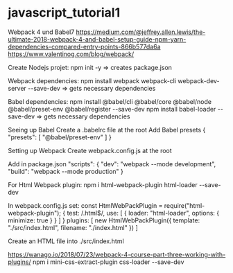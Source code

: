 # javascript_tutorial1

Webpack 4 und Babel7
https://medium.com/@jeffrey.allen.lewis/the-ultimate-2018-webpack-4-and-babel-setup-guide-npm-yarn-dependencies-compared-entry-points-866b577da6a
https://www.valentinog.com/blog/webpack/

Create Nodejs projet:
npm init -y
=> creates package.json

Webpack dependencies:
npm install webpack webpack-cli webpack-dev-server --save-dev
=> gets necessary dependencies

Babel dependencies:
npm install @babel/cli @babel/core @babel/node @babel/preset-env @babel/register --save-dev
npm install babel-loader --save-dev
=> gets necessary dependencies

Seeing up Babel
Create a .babelrc file at the root
Add Babel presets
{
  "presets": [
    "@babel/preset-env"
  ]
}

Setting up Webpack
Create webpack.config.js at the root

Add in package.json
"scripts": {
  "dev": "webpack --mode development",
  "build": "webpack --mode production"
}

For Html Webpack plugin:
npm i html-webpack-plugin html-loader --save-dev

In webpack.config.js set:
const HtmlWebPackPlugin = require("html-webpack-plugin");
      {
        test: /\.html$/,
        use: [
          {
            loader: "html-loader",
            options: { minimize: true }
          }
        ]
      }
  plugins: [
    new HtmlWebPackPlugin({
      template: "./src/index.html",
      filename: "./index.html"
    })
  ]

Create an HTML file into ./src/index.html

https://wanago.io/2018/07/23/webpack-4-course-part-three-working-with-plugins/
npm i mini-css-extract-plugin css-loader --save-dev

